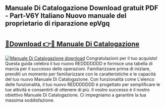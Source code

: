 ## Manuale Di Catalogazione Download gratuit PDF - Part-V6Y Italiano Nuovo manuale del proprietario di riparazione epVgq

# <h2><a href="http://dfgrgp.blite.top/?on=Manuale+Di+Catalogazione">🔗Download 👉🔴 Manuale Di Catalogazione</a></h2>

[![Manuale Di Catalogazione download](https://i.imgur.com/lujVjoI.png)](http://dfgrgp.blite.top/?on=Manuale+Di+Catalogazione)
Congratulazioni per il tuo acquisto! Questa guida celebra il tuo nuovo REDDDDDDD e fornisce una tabella di marcia per il successo delle operazioni. Familiarizzare prima di iniziare, prenditi un momento per familiarizzare con le caratteristiche e le capacità del tuo nuovo Manuale Di Catalogazione. Con funzionalità come L'elenco delle funzionalità, il tuo nuovo REDDDDDDD è progettato per semplificare le tue attività e consentirti di ottenere di più. Il vostro successo è il nostro obiettivo Manuale Di Catalogazione. Ci impegniamo a garantire la tua massima soddisfazione.
